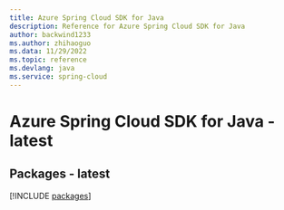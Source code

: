 ```yaml
---
title: Azure Spring Cloud SDK for Java
description: Reference for Azure Spring Cloud SDK for Java
author: backwind1233
ms.author: zhihaoguo
ms.data: 11/29/2022
ms.topic: reference
ms.devlang: java
ms.service: spring-cloud
---
```

# Azure Spring Cloud SDK for Java - latest
## Packages - latest
[!INCLUDE [packages](spring-cloud-index.md)]